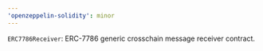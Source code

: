 ```yaml
---
'openzeppelin-solidity': minor
---
```


`ERC7786Receiver`: ERC-7786 generic crosschain message receiver contract.
